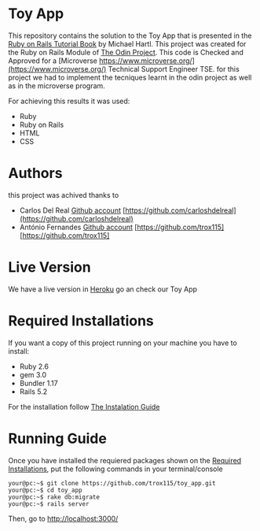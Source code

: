 # Toy App

This repository contains the solution to the Toy App that is presented in the [Ruby on Rails Tutorial Book](https://www.railstutorial.org/book/toy_app) by Michael Hartl. This project was created for the Ruby on Rails Module of  [The Odin Project](https://www.theodinproject.com/). 
This code is Checked and Approved for a  [Microverse https://www.microverse.org/](https://www.microverse.org/) Technical Support Engineer TSE.  for this project we had to implement the tecniques learnt in the odin project as well as in the microverse program.

For achieving this results it was used:

* Ruby
* Ruby on Rails
* HTML
* CSS

# Authors

this project was achived thanks to 

* Carlos Del Real [Github account](https://github.com/carloshdelreal) [https://github.com/carloshdelreal](https://github.com/carloshdelreal) 
* António Fernandes [Github account](https://github.com/trox115) [https://github.com/trox115][https://github.com/trox115] 


# Live Version

We have a live version in [Heroku]() go an check our Toy App


# Required Installations

If you want a copy of this project running on your machine you have to install:

* Ruby 2.6
* gem 3.0
* Bundler 1.17
* Rails 5.2

For the installation follow [The Instalation Guide](https://www.tutorialspoint.com/ruby-on-rails/rails-installation)


# Running Guide

Once you have installed the requiered packages shown on the [Required Installations](https://github.com/trox115/toy_app/tree/feature/readme-update#required-installations), put the following commands in your terminal/console

```Shell
your@pc:~$ git clone https://github.com/trox115/toy_app.git
your@pc:~$ cd toy_app
your@pc:~$ rake db:migrate
your@pc:~$ rails server

```


Then, go to [http://localhost:3000/](http://localhost:3000/)